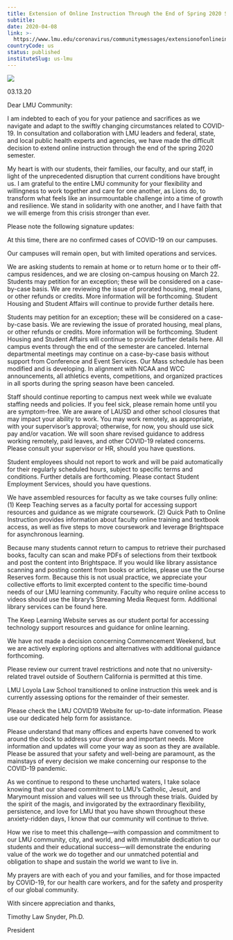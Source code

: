 ```yaml
---
title: Extension of Online Instruction Through the End of Spring 2020 Semester
subtitle: 
date: 2020-04-08
link: >-
  https://www.lmu.edu/coronavirus/communitymessages/extensionofonlineinstructionthroughtheendofspring2020semester/
countryCode: us
status: published
instituteSlug: us-lmu
---
```

![](https://www.lmu.edu/media/lmu2015responsivesite/siteassets/favicon/apple-touch-icon-precomposed.png)

03.13.20

Dear LMU Community:

I am indebted to each of you for your patience and sacrifices as we navigate and adapt to the swiftly changing circumstances related to COVID-19. In consultation and collaboration with LMU leaders and federal, state, and local public health experts and agencies, we have made the difficult decision to extend online instruction through the end of the spring 2020 semester.

My heart is with our students, their families, our faculty, and our staff, in light of the unprecedented disruption that current conditions have brought us. I am grateful to the entire LMU community for your flexibility and willingness to work together and care for one another, as Lions do, to transform what feels like an insurmountable challenge into a time of growth and resilience. We stand in solidarity with one another, and I have faith that we will emerge from this crisis stronger than ever.

Please note the following signature updates:

At this time, there are no confirmed cases of COVID-19 on our campuses.

Our campuses will remain open, but with limited operations and services.

We are asking students to remain at home or to return home or to their off-campus residences, and we are closing on-campus housing on March 22. Students may petition for an exception; these will be considered on a case-by-case basis. We are reviewing the issue of prorated housing, meal plans, or other refunds or credits. More information will be forthcoming. Student Housing and Student Affairs will continue to provide further details here.

Students may petition for an exception; these will be considered on a case-by-case basis. We are reviewing the issue of prorated housing, meal plans, or other refunds or credits. More information will be forthcoming. Student Housing and Student Affairs will continue to provide further details here. All campus events through the end of the semester are canceled. Internal departmental meetings may continue on a case-by-case basis without support from Conference and Event Services. Our Mass schedule has been modified and is developing. In alignment with NCAA and WCC announcements, all athletics events, competitions, and organized practices in all sports during the spring season have been canceled.

Staff should continue reporting to campus next week while we evaluate staffing needs and policies. If you feel sick, please remain home until you are symptom-free. We are aware of LAUSD and other school closures that may impact your ability to work. You may work remotely, as appropriate, with your supervisor’s approval; otherwise, for now, you should use sick pay and/or vacation. We will soon share revised guidance to address working remotely, paid leaves, and other COVID-19 related concerns. Please consult your supervisor or HR, should you have questions.

Student employees should not report to work and will be paid automatically for their regularly scheduled hours, subject to specific terms and conditions. Further details are forthcoming. Please contact Student Employment Services, should you have questions.

We have assembled resources for faculty as we take courses fully online: (1) Keep Teaching serves as a faculty portal for accessing support resources and guidance as we migrate coursework. (2) Quick Path to Online Instruction provides information about faculty online training and textbook access, as well as five steps to move coursework and leverage Brightspace for asynchronous learning.

Because many students cannot return to campus to retrieve their purchased books, faculty can scan and make PDFs of selections from their textbook and post the content into Brightspace. If you would like library assistance scanning and posting content from books or articles, please use the Course Reserves form. Because this is not usual practice, we appreciate your collective efforts to limit excerpted content to the specific time-bound needs of our LMU learning community. Faculty who require online access to videos should use the library’s Streaming Media Request form. Additional library services can be found here.

The Keep Learning Website serves as our student portal for accessing technology support resources and guidance for online learning.

We have not made a decision concerning Commencement Weekend, but we are actively exploring options and alternatives with additional guidance forthcoming.

Please review our current travel restrictions and note that no university-related travel outside of Southern California is permitted at this time.

LMU Loyola Law School transitioned to online instruction this week and is currently assessing options for the remainder of their semester.

Please check the LMU COVID19 Website for up-to-date information. Please use our dedicated help form for assistance.

Please understand that many offices and experts have convened to work around the clock to address your diverse and important needs. More information and updates will come your way as soon as they are available. Please be assured that your safety and well-being are paramount, as the mainstays of every decision we make concerning our response to the COVID-19 pandemic.

As we continue to respond to these uncharted waters, I take solace knowing that our shared commitment to LMU’s Catholic, Jesuit, and Marymount mission and values will see us through these trials. Guided by the spirit of the magis, and invigorated by the extraordinary flexibility, persistence, and love for LMU that you have shown throughout these anxiety-ridden days, I know that our community will continue to thrive.

How we rise to meet this challenge—with compassion and commitment to our LMU community, city, and world, and with immutable dedication to our students and their educational success—will demonstrate the enduring value of the work we do together and our unmatched potential and obligation to shape and sustain the world we want to live in.

My prayers are with each of you and your families, and for those impacted by COVID-19, for our health care workers, and for the safety and prosperity of our global community.

With sincere appreciation and thanks,

Timothy Law Snyder, Ph.D.

President